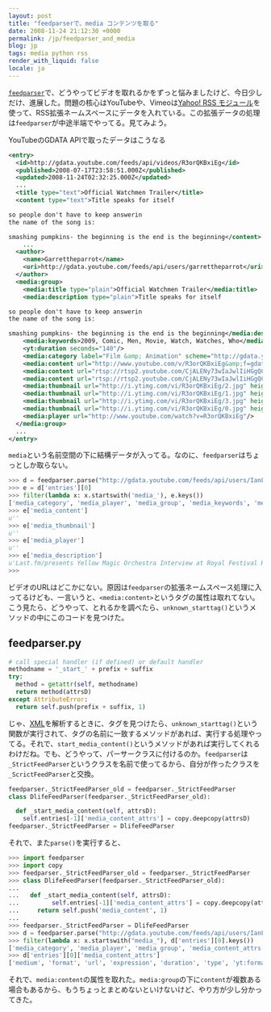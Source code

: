 ```yaml
---
layout: post
title: "feedparserで、media コンテンツを取る"
date: 2008-11-24 21:12:30 +0000
permalink: /jp/feedparser_and_media
blog: jp
tags: media python rss
render_with_liquid: false
locale: ja
---
```


[`feedparser`](http://www.feedparser.org/)で、どうやってビデオを取れるかをずっと悩みましたけど、今日少しだけ、進展した。問題の核心はYouTubeや、Vimeoは[Yahoo! RSS モジュール](http://search.yahoo.com/mrss/)を使って、RSS拡張ネームスペースにデータを入れている。この拡張データの処理は`feedparser`が中途半端でやってる。見てみよう。

YouTubeのGDATA APIで取ったデータはこうなる

```xml
<entry>
  <id>http://gdata.youtube.com/feeds/api/videos/R3orQKBxiEg</id>
  <published>2008-07-17T23:58:51.000Z</published>
  <updated>2008-11-24T02:32:25.000Z</updated>
  ...
  <title type="text">Official Watchmen Trailer</title>
  <content type="text">Title speaks for itself

so people don't have to keep answerin
the name of the song is:

smashing pumpkins- the beginning is the end is the beginning</content>
    ...
  <author>
    <name>Garrettheparrot</name>
    <uri>http://gdata.youtube.com/feeds/api/users/garrettheparrot</uri>
  </author>
  <media:group>
    <media:title type="plain">Official Watchmen Trailer</media:title>
    <media:description type="plain">Title speaks for itself

so people don't have to keep answerin
the name of the song is:

smashing pumpkins- the beginning is the end is the beginning</media:description>
    <media:keywords>2009, Comic, Men, Movie, Watch, Watches, Who</media:keywords>
    <yt:duration seconds="140"/>
    <media:category label="Film &amp; Animation" scheme="http://gdata.youtube.com/schemas/2007/categories.cat">Film</media:category>
    <media:content url="http://www.youtube.com/v/R3orQKBxiEg&amp;f=gdata_user_favorites" type="application/x-shockwave-flash" medium="video" isDefault="true" expression="full" duration="140" yt:format="5"/>
    <media:content url="rtsp://rtsp2.youtube.com/CjALENy73wIaJwlIiHGgQCt6RxMYDSANFEgGUhRnZGF0YV91c2VyX2Zhdm9yaXRlcww=/0/0/0/video.3gp" type="video/3gpp" medium="video" expression="full" duration="140" yt:format="1"/>
    <media:content url="rtsp://rtsp2.youtube.com/CjALENy73wIaJwlIiHGgQCt6RxMYESARFEgGUhRnZGF0YV91c2VyX2Zhdm9yaXRlcww=/0/0/0/video.3gp" type="video/3gpp" medium="video" expression="full" duration="140" yt:format="6"/>
    <media:thumbnail url="http://i.ytimg.com/vi/R3orQKBxiEg/2.jpg" height="97" width="130" time="00:01:10"/>
    <media:thumbnail url="http://i.ytimg.com/vi/R3orQKBxiEg/1.jpg" height="97" width="130" time="00:00:35"/>
    <media:thumbnail url="http://i.ytimg.com/vi/R3orQKBxiEg/3.jpg" height="97" width="130" time="00:01:45"/>
    <media:thumbnail url="http://i.ytimg.com/vi/R3orQKBxiEg/0.jpg" height="240" width="320" time="00:01:10"/>
    <media:player url="http://www.youtube.com/watch?v=R3orQKBxiEg"/>
  </media:group>
  ...
</entry>
```

`media`という名前空間の下に結構データが入ってる。なのに、`feedparser`はちょっとしか取らない。

```python
>>> d = feedparser.parse("http://gdata.youtube.com/feeds/api/users/IanLewisInJapan/favorites")
>>> e = d['entries'][0]
>>> filter(lambda x: x.startswith('media_'), e.keys())
['media_category', 'media_player', 'media_group', 'media_keywords', 'media_description', 'media_content', 'media_thumbnail']
>>> e['media_content']
u''
>>> e['media_thumbnail']
u''
>>> e['media_player']
u''
>>> e['media_description']
u'Last.fm/presents Yellow Magic Orchestra Interview at Royal Festival Hall in London.\nCheck out http://www.last.fm/Presents to find out about all of our other interviews or upcoming/past events.'
>>>
```

ビデオのURLはどこかにない。原因は`feedparser`の拡張ネームスペース処理に入ってるけども、一言いうと、`<media:content>`というタグの属性は取れてない。こう見たら、どうやって、とれるかを調べたら、`unknown_starttag()`というメソッドの中にこのコードを見つけた。

## feedparser.py

```python
# call special handler (if defined) or default handler
methodname = '_start_' + prefix + suffix
try:
  method = getattr(self, methodname)
  return method(attrsD)
except AttributeError:
  return self.push(prefix + suffix, 1)
```

じゃ、[XML](http://en.wikipedia.org/wiki/XML)を解析するときに、タグを見つけたら、`unknown_starttag()`という関数が実行されて、タグの名前に一致するメソッドがあれば、実行する処理やってる。それで、`start_media_content()`というメソッドがあれば実行してくれるわけだね。でも、どうやって、パーサークラスに付けるのか。`feedparser`は`_StrictFeedParser`というクラスを名前で使ってるから、自分が作ったクラスを`_ScrictFeedParser`と交換。

```python
feedparser._StrictFeedParser_old = feedparser._StrictFeedParser
class DlifeFeedParser(feedparser._StrictFeedParser_old):

  def _start_media_content(self, attrsD):
    self.entries[-1]['media_content_attrs'] = copy.deepcopy(attrsD)
feedparser._StrictFeedParser = DlifeFeedParser
```

それで、また`parse()`を実行すると、

```python
>>> import feedparser
>>> import copy
>>> feedparser._StrictFeedParser_old = feedparser._StrictFeedParser
>>> class DlifeFeedParser(feedparser._StrictFeedParser_old):
...
...   def _start_media_content(self, attrsD):
...         self.entries[-1]['media_content_attrs'] = copy.deepcopy(attrsD)
...     return self.push('media_content', 1)
...
>>> feedparser._StrictFeedParser = DlifeFeedParser
>>> d = feedparser.parse("http://gdata.youtube.com/feeds/api/users/IanLewisInJapan/favorites")
>>> filter(lambda x: x.startswith("media_"), d['entries'][0].keys())
['media_category', 'media_player', 'media_group', 'media_content_attrs', 'media_keywords', 'media_description', 'media_content', 'media_thumbnail']
>>> d['entries'][0]['media_content_attrs']
['medium', 'format', 'url', 'expression', 'duration', 'type', 'yt:format']
```

それで、`media:content`の属性を取れた。`media:group`の下に`content`が複数ある場合もあるから、もうちょっとまとめないといけないけど、やり方が少し分かってきた。

